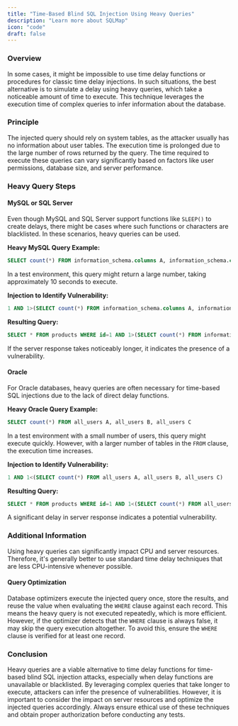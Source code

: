 ```yaml
---
title: "Time-Based Blind SQL Injection Using Heavy Queries"
description: "Learn more about SQLMap"
icon: "code"
draft: false
---
```


### Overview
In some cases, it might be impossible to use time delay functions or procedures for classic time delay injections. In such situations, the best alternative is to simulate a delay using heavy queries, which take a noticeable amount of time to execute. This technique leverages the execution time of complex queries to infer information about the database.

### Principle
The injected query should rely on system tables, as the attacker usually has no information about user tables. The execution time is prolonged due to the large number of rows returned by the query. The time required to execute these queries can vary significantly based on factors like user permissions, database size, and server performance.

### Heavy Query Steps

#### MySQL or SQL Server
Even though MySQL and SQL Server support functions like `SLEEP()` to create delays, there might be cases where such functions or characters are blacklisted. In these scenarios, heavy queries can be used.

**Heavy MySQL Query Example:**
```sql
SELECT count(*) FROM information_schema.columns A, information_schema.columns B, information_schema.columns C
```
In a test environment, this query might return a large number, taking approximately 10 seconds to execute. 

**Injection to Identify Vulnerability:**
```sql
1 AND 1>(SELECT count(*) FROM information_schema.columns A, information_schema.columns B, information_schema.columns C)
```
**Resulting Query:**
```sql
SELECT * FROM products WHERE id=1 AND 1>(SELECT count(*) FROM information_schema.columns A, information_schema.columns B, information_schema.columns C)
```
If the server response takes noticeably longer, it indicates the presence of a vulnerability.

#### Oracle
For Oracle databases, heavy queries are often necessary for time-based SQL injections due to the lack of direct delay functions.

**Heavy Oracle Query Example:**
```sql
SELECT count(*) FROM all_users A, all_users B, all_users C
```
In a test environment with a small number of users, this query might execute quickly. However, with a larger number of tables in the `FROM` clause, the execution time increases.

**Injection to Identify Vulnerability:**
```sql
1 AND 1<(SELECT count(*) FROM all_users A, all_users B, all_users C)
```
**Resulting Query:**
```sql
SELECT * FROM products WHERE id=1 AND 1<(SELECT count(*) FROM all_users A, all_users B, all_users C)
```
A significant delay in server response indicates a potential vulnerability.

### Additional Information
Using heavy queries can significantly impact CPU and server resources. Therefore, it's generally better to use standard time delay techniques that are less CPU-intensive whenever possible.

#### Query Optimization
Database optimizers execute the injected query once, store the results, and reuse the value when evaluating the `WHERE` clause against each record. This means the heavy query is not executed repeatedly, which is more efficient. However, if the optimizer detects that the `WHERE` clause is always false, it may skip the query execution altogether. To avoid this, ensure the `WHERE` clause is verified for at least one record.

### Conclusion
Heavy queries are a viable alternative to time delay functions for time-based blind SQL injection attacks, especially when delay functions are unavailable or blacklisted. By leveraging complex queries that take longer to execute, attackers can infer the presence of vulnerabilities. However, it is important to consider the impact on server resources and optimize the injected queries accordingly. Always ensure ethical use of these techniques and obtain proper authorization before conducting any tests.